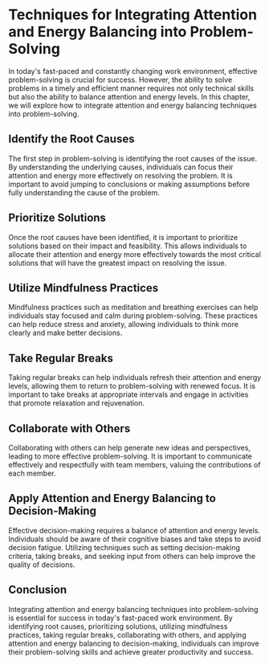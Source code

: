 Techniques for Integrating Attention and Energy Balancing into Problem-Solving
=========================================================================================================================================================================

In today's fast-paced and constantly changing work environment, effective problem-solving is crucial for success. However, the ability to solve problems in a timely and efficient manner requires not only technical skills but also the ability to balance attention and energy levels. In this chapter, we will explore how to integrate attention and energy balancing techniques into problem-solving.

Identify the Root Causes
------------------------

The first step in problem-solving is identifying the root causes of the issue. By understanding the underlying causes, individuals can focus their attention and energy more effectively on resolving the problem. It is important to avoid jumping to conclusions or making assumptions before fully understanding the cause of the problem.

Prioritize Solutions
--------------------

Once the root causes have been identified, it is important to prioritize solutions based on their impact and feasibility. This allows individuals to allocate their attention and energy more effectively towards the most critical solutions that will have the greatest impact on resolving the issue.

Utilize Mindfulness Practices
-----------------------------

Mindfulness practices such as meditation and breathing exercises can help individuals stay focused and calm during problem-solving. These practices can help reduce stress and anxiety, allowing individuals to think more clearly and make better decisions.

Take Regular Breaks
-------------------

Taking regular breaks can help individuals refresh their attention and energy levels, allowing them to return to problem-solving with renewed focus. It is important to take breaks at appropriate intervals and engage in activities that promote relaxation and rejuvenation.

Collaborate with Others
-----------------------

Collaborating with others can help generate new ideas and perspectives, leading to more effective problem-solving. It is important to communicate effectively and respectfully with team members, valuing the contributions of each member.

Apply Attention and Energy Balancing to Decision-Making
-------------------------------------------------------

Effective decision-making requires a balance of attention and energy levels. Individuals should be aware of their cognitive biases and take steps to avoid decision fatigue. Utilizing techniques such as setting decision-making criteria, taking breaks, and seeking input from others can help improve the quality of decisions.

Conclusion
----------

Integrating attention and energy balancing techniques into problem-solving is essential for success in today's fast-paced work environment. By identifying root causes, prioritizing solutions, utilizing mindfulness practices, taking regular breaks, collaborating with others, and applying attention and energy balancing to decision-making, individuals can improve their problem-solving skills and achieve greater productivity and success.
